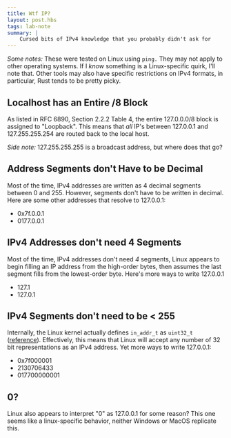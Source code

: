 ```yaml
---
title: Wtf IP?
layout: post.hbs
tags: lab-note
summary: |
    Cursed bits of IPv4 knowledge that you probably didn't ask for
---
```


*Some notes:* These were tested on Linux using `ping.` They may not apply to other operating systems.
If I *know* something is a Linux-specific quirk, I'll note that. Other tools may also have specific
restrictions on IPv4 formats, in particular, Rust tends to be pretty picky.

## Localhost has an Entire /8 Block
As listed in RFC 6890, Section 2.2.2 Table 4, the entire 127.0.0.0/8 block is assigned to "Loopback".
This means that *all* IP's between 127.0.0.1 and 127.255.255.254 are routed back to the local host.

*Side note:* 127.255.255.255 is a broadcast address, but where does that go?

## Address Segments don't Have to be Decimal
Most of the time, IPv4 addresses are written as 4 decimal segments between 0 and 255. However,
segments don't have to be written in decimal. Here are some other addresses that resolve to 127.0.0.1:

- 0x7f.0.0.1
- 0177.0.0.1

## IPv4 Addresses don't need 4 Segments
Most of the time, IPv4 addresses don't need *4* segments, Linux appears to begin filling an IP address
from the high-order bytes, then assumes the last segment fills from the lowest-order byte. Here's more
ways to write 127.0.0.1

- 127.1
- 127.0.1

## IPv4 Segments don't need to be < 255
Internally, the Linux kernel actually defines `in_addr_t` as `uint32_t`
([reference](https://elixir.bootlin.com/uclibc-ng/latest/source/include/netinet/in.h#L142)). Effectively,
this means that Linux will accept any number of 32 bit representations as an IPv4 address. Yet more ways
to write 127.0.0.1:

- 0x7f000001
- 2130706433
- 017700000001

## 0?
Linux also appears to interpret "0" as 127.0.0.1 for some reason? This one seems like a linux-specific behavior,
neither Windows or MacOS replicate this.